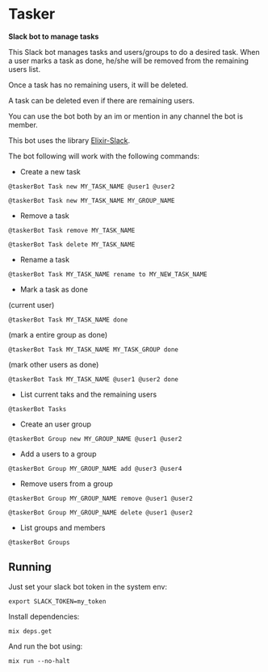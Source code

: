 # Tasker

**Slack bot to manage tasks**

This Slack bot manages tasks and users/groups to do a desired task. When a user marks a task as done, he/she will be removed from the remaining users list.

Once a task has no remaining users, it will be deleted.

A task can be deleted even if there are remaining users.

You can use the bot both by an im or mention in any channel the bot is member.

This bot uses the library [Elixir-Slack](https://github.com/BlakeWilliams/Elixir-Slack).

The bot following will work with the following commands:

  * Create a new task

  ``` @taskerBot Task new MY_TASK_NAME @user1 @user2 ```

  ``` @taskerBot Task new MY_TASK_NAME MY_GROUP_NAME ```

  * Remove a task

  ``` @taskerBot Task remove MY_TASK_NAME ```

  ``` @taskerBot Task delete MY_TASK_NAME ```

  * Rename a task

  ``` @taskerBot Task MY_TASK_NAME rename to MY_NEW_TASK_NAME ```

  * Mark a task as done

  (current user)

  ``` @taskerBot Task MY_TASK_NAME done ```

  (mark a entire group as done)

  ``` @taskerBot Task MY_TASK_NAME MY_TASK_GROUP done ```

  (mark other users as done)

  ``` @taskerBot Task MY_TASK_NAME @user1 @user2 done ```

  * List current taks and the remaining users

  ``` @taskerBot Tasks ```

  * Create an user group

  ``` @taskerBot Group new MY_GROUP_NAME @user1 @user2 ```

  * Add a users to a group

  ``` @taskerBot Group MY_GROUP_NAME add @user3 @user4 ```

  * Remove users from a group

  ``` @taskerBot Group MY_GROUP_NAME remove @user1 @user2 ```

  ``` @taskerBot Group MY_GROUP_NAME delete @user1 @user2 ```

  * List groups and members

  ``` @taskerBot Groups ```

## Running

Just set your slack bot token in the system env:

  ``` export SLACK_TOKEN=my_token ```

Install dependencies:

  ``` mix deps.get ```

And run the bot using:

``` mix run --no-halt ```
